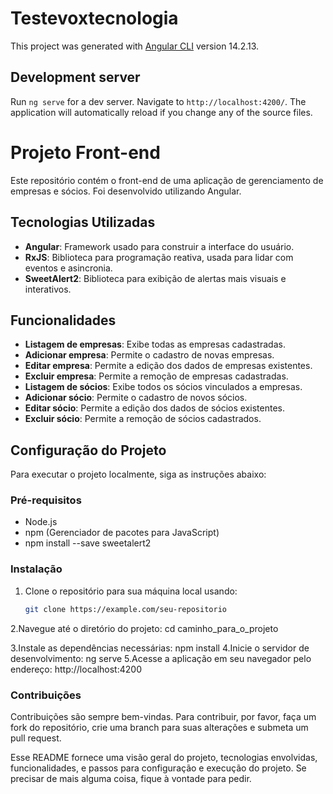 # Testevoxtecnologia

This project was generated with [Angular CLI](https://github.com/angular/angular-cli) version 14.2.13.

## Development server

Run `ng serve` for a dev server. Navigate to `http://localhost:4200/`. The application will automatically reload if you change any of the source files.


# Projeto Front-end

Este repositório contém o front-end de uma aplicação de gerenciamento de empresas e sócios. Foi desenvolvido utilizando Angular.

## Tecnologias Utilizadas

- **Angular**: Framework usado para construir a interface do usuário.
- **RxJS**: Biblioteca para programação reativa, usada para lidar com eventos e asincronia.
- **SweetAlert2**: Biblioteca para exibição de alertas mais visuais e interativos.

## Funcionalidades

- **Listagem de empresas**: Exibe todas as empresas cadastradas.
- **Adicionar empresa**: Permite o cadastro de novas empresas.
- **Editar empresa**: Permite a edição dos dados de empresas existentes.
- **Excluir empresa**: Permite a remoção de empresas cadastradas.
- **Listagem de sócios**: Exibe todos os sócios vinculados a empresas.
- **Adicionar sócio**: Permite o cadastro de novos sócios.
- **Editar sócio**: Permite a edição dos dados de sócios existentes.
- **Excluir sócio**: Permite a remoção de sócios cadastrados.

## Configuração do Projeto

Para executar o projeto localmente, siga as instruções abaixo:

### Pré-requisitos

- Node.js
- npm (Gerenciador de pacotes para JavaScript)
- npm install --save sweetalert2

### Instalação

1. Clone o repositório para sua máquina local usando:

   ```bash
   git clone https://example.com/seu-repositorio

2.Navegue até o diretório do projeto:
 cd caminho_para_o_projeto

3.Instale as dependências necessárias:
    npm install
4.Inicie o servidor de desenvolvimento:
    ng serve
5.Acesse a aplicação em seu navegador pelo endereço:
    http://localhost:4200

### Contribuições
Contribuições são sempre bem-vindas. Para contribuir, por favor, faça um fork do repositório, crie uma branch para suas alterações e submeta um pull request.

Esse README fornece uma visão geral do projeto, tecnologias envolvidas, funcionalidades, e passos para configuração e execução do projeto. Se precisar de mais alguma coisa, fique à vontade para pedir.
